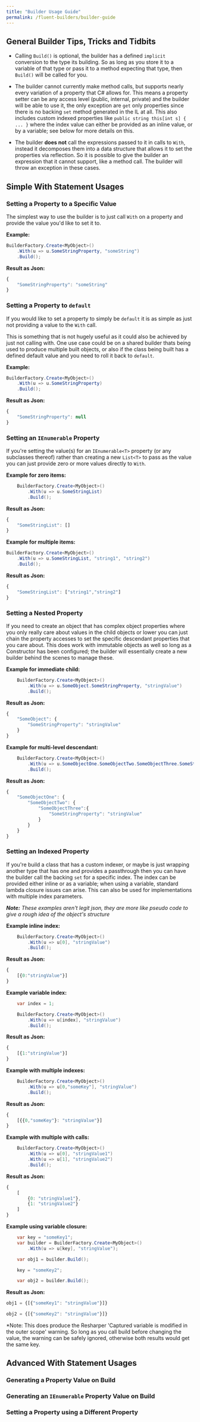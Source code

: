 ```yaml
---
title: "Builder Usage Guide"
permalink: /fluent-builders/builder-guide
---
```

## **General Builder Tips, Tricks and Tidbits**

* Calling `Build()` is optional, the builder has a defined `implicit` conversion to the type its building. So as long as you store it to a variable of that type or pass it to a method expecting that type, then `Build()` will be called for you.

* The builder cannot currently make method calls, but supports nearly every variation of a property that C# allows for. This means a property setter can be any access level (public, internal, private) and the builder will be able to use it, the only exception are `get` only properties since there is no backing `set` method generated in the IL at all. This also includes custom indexed properties like `public string this[int s] { ... }` where the index value can either be provided as an inline value, or by a variable; see below for more details on this.

* The builder **does not** call the expressions passed to it in calls to `With`, instead it decomposes them into a data structure that allows it to set the properties via reflection. So it is possible to give the builder an expression that it cannot support, like a method call. The builder will throw an exception in these cases.

## **Simple With Statement Usages**
### **Setting a Property to a Specific Value**
The simplest way to use the builder is to just call `With` on a property and provide the value you'd like to set it to.

**Example:**
```csharp
BuilderFactory.Create<MyObject>()
    .With(u => u.SomeStringProperty, "someString")
    .Build();
```
**Result as Json:**
``` javascript
{
    "SomeStringProperty": "someString"
}
```

### **Setting a Property to `default`**
If you would like to set a property to simply be `default` it is as simple as just not providing a value to the `With` call. 

This is something that is not hugely useful as it could also be achieved by just not calling with. One use case could be on a shared builder thats being used to produce multiple built objects, or also if the class being built has a defined default value and you need to roll it back to `default`.

**Example:**
```csharp
BuilderFactory.Create<MyObject>()
    .With(u => u.SomeStringProperty)
    .Build();
```
**Result as Json:**
``` javascript
{
    "SomeStringProperty": null
}
```

### **Setting an `IEnumerable` Property**
If you're setting the value(s) for an `IEnumerable<T>` property (or any subclasses thereof) rather than creating a new `List<T>` to pass as the value you can just provide zero or more values directly to `With`.

**Example for zero items:**
```csharp
    BuilderFactory.Create<MyObject>()
        .With(u => u.SomeStringList)
        .Build();
```
**Result as Json:**
```javascript
{
    "SomeStringList": []
}
```

**Example for multiple items:**
```csharp
BuilderFactory.Create<MyObject>()
    .With(u => u.SomeStringList, "string1", "string2")
    .Build();
```
**Result as Json:**
```javascript
{
    "SomeStringList": ["string1","string2"]
}
```

### **Setting a Nested Property**
If you need to create an object that has complex object properties where you only really care about values in the child objects or lower you can just chain the property accesses to set the specific descendant properties that you care about. This does work with immutable objects as well so long as a Constructor has been configured; the builder will essentially create a new builder behind the scenes to manage these.

**Example for immediate child:**
```csharp
    BuilderFactory.Create<MyObject>()
        .With(u => u.SomeObject.SomeStringProperty, "stringValue")
        .Build();
```
**Result as Json:**
```javascript
{
    "SomeObject": {
        "SomeStringProperty": "stringValue"
    }
}
```

**Example for multi-level descendant:**
```csharp
    BuilderFactory.Create<MyObject>()
        .With(u => u.SomeObjectOne.SomeObjectTwo.SomeObjectThree.SomeStringProperty, "stringValue")
        .Build();
```
**Result as Json:**
```javascript
{
    "SomeObjectOne": {
        "SomeObjectTwo": {
            "SomeObjectThree":{
                "SomeStringProperty": "stringValue"
            }
        }
    }
}
```

### **Setting an Indexed Property**
If you're build a class that has a custom indexer, or maybe is just wrapping another type that has one and provides a passthrough then you can have the builder call the backing `set` for a specific index. The index can be provided either inline or as a variable; when using a variable, standard lambda closure issues can arise. This can also be used for implementations with multiple index parameters.

_**Note:** These examples aren't legit json, they are more like pseudo code to give a rough idea of the object's structure_

**Example inline index:**
```csharp
    BuilderFactory.Create<MyObject>()
        .With(u => u[0], "stringValue")
        .Build();
```
**Result as Json:**
```javascript
{
    [{0:"stringValue"}]
}
```

**Example variable index:**
```csharp
    var index = 1;

    BuilderFactory.Create<MyObject>()
        .With(u => u[index], "stringValue")
        .Build();
```
**Result as Json:**
```javascript
{
    [{1:"stringValue"}]
}
```

**Example with multiple indexes:**
```csharp
    BuilderFactory.Create<MyObject>()
        .With(u => u[0,"someKey"], "stringValue")
        .Build();
```
**Result as Json:**
```javascript
{
    [{{0,"someKey"}: "stringValue"}]
}
```

**Example with multiple with calls:**
```csharp
    BuilderFactory.Create<MyObject>()
        .With(u => u[0], "stringValue1")
        .With(u => u[1], "stringValue2")
        .Build();
```
**Result as Json:**
```javascript
{
    [
        {0: "stringValue1"},
        {1: "stringValue2"}
    ]
}
```

**Example using variable closure:**
```csharp
    var key = "someKey1";
    var builder = BuilderFactory.Create<MyObject>()
        .With(u => u[key], "stringValue");

    var obj1 = builder.Build();

    key = "someKey2";

    var obj2 = builder.Build();
```
**Result as Json:**
```javascript
obj1 = {[{"someKey1": "stringValue"}]}

obj2 = {[{"someKey2": "stringValue"}]}
```
*Note: This does produce the Resharper 'Captured variable is modified in the outer scope' warning. So long as you call build before changing the value, the warning can be safely ignored, otherwise both results would get the same key.

## **Advanced With Statement Usages**
### **Generating a Property Value on Build**

### **Generating an `IEnumerable` Property Value on Build**

### **Setting a Property using a Different Property**